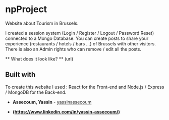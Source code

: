 # npProject

Website about Tourism in Brussels.

I created a session system (Login / Register / Logout / Password Reset) connected to a Mongo Database.
You can create posts to share your experience (restaurants / hotels / bars ...) of Brussels with other visitors.
There is also an Admin rights who can remove / edit all the posts.

** What does it look like? **  (url)

## Built with

To create this website I used : React for the Front-end and Node.js / Express / MongoDB for the Back-end.



* **Assecoum, Yassin** - [yassinassecoum](https://github.com/yassinassecoum)

* **(https://www.linkedin.com/in/yassin-assecoum/)**
